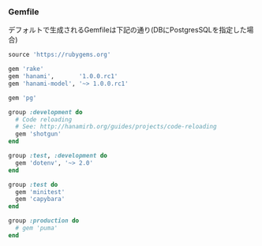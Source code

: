 ### Gemfile

デフォルトで生成されるGemfileは下記の通り(DBにPostgresSQLを指定した場合)

```ruby
source 'https://rubygems.org'

gem 'rake'
gem 'hanami',       '1.0.0.rc1'
gem 'hanami-model', '~> 1.0.0.rc1'

gem 'pg'

group :development do
  # Code reloading
  # See: http://hanamirb.org/guides/projects/code-reloading
  gem 'shotgun'
end

group :test, :development do
  gem 'dotenv', '~> 2.0'
end

group :test do
  gem 'minitest'
  gem 'capybara'
end

group :production do
  # gem 'puma'
end
```

